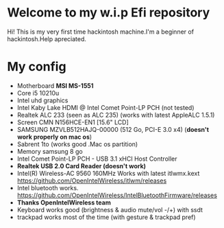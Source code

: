 # Welcome to my w.i.p Efi repository

Hi! This is my very first time hackintosh machine.I'm a beginner of hackintosh.Help apreciated.
# My config
- Motherboard  **MSI MS-1551**
- Core i5 10210u
- Intel uhd graphics
- Intel Kaby Lake HDMI @ Intel Comet Point-LP PCH (not tested)
- Realtek ALC 233 (seen as ALC 235) (works with latest AppleALC 1.5.1)
- Screen CMN N156HCE-EN1 [15.6" LCD]
- SAMSUNG MZVLB512HAJQ-00000 (512 Go, PCI-E 3.0 x4) (**doesn't work properly on mac os**)
- Sabrent 1to (works good .Mac os partition)
- Memory samsung 8 go
- Intel Comet Point-LP PCH - USB 3.1 xHCI Host Controller
- **Realtek USB 2.0 Card Reader (doesn't work)**
- Intel(R) Wireless-AC 9560 160MHz Works with latest itlwmx.kext https://github.com/OpenIntelWireless/itlwm/releases
- Intel bluetooth works. https://github.com/OpenIntelWireless/IntelBluetoothFirmware/releases
- **Thanks OpenIntelWireless team**
- Keyboard works good (brightness & audio mute/vol -/+) with ssdt
- trackpad works most of the time (with gesture & trackpad pref)

